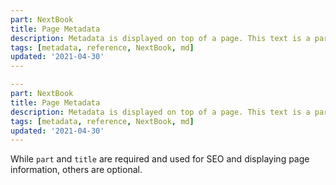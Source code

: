 ```yaml
---
part: NextBook
title: Page Metadata
description: Metadata is displayed on top of a page. This text is a part of this page's metadata. It is written in YAML format and is being used to add title, description, part info, tags and update date to your pages. This page includes a front matter like the following.
tags: [metadata, reference, NextBook, md]
updated: '2021-04-30'
---
```


```yaml
---
part: NextBook
title: Page Metadata
description: Metadata is displayed on top of a page. This text is a part of this page's metadata. It is written in YAML format and is being used to add title, description, part info, tags and update date to your pages. This page includes a front matter like the following.
tags: [metadata, reference, NextBook, md]
updated: '2021-04-30'
---
```

While `part` and `title` are required and used for SEO and displaying page information, others are optional.
